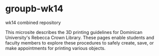 # groupb-wk14
wk14 combined repository

This microsite describes the 3D printing guidelines for Dominican University's Rebecca Crown Library. These pages enable students and faculty members to explore these procedures to safely create, save, or make appointments for printing various objects. 
